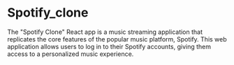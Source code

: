 # Spotify_clone
 The "Spotify Clone" React app is a music streaming application that replicates the core features of the popular music platform, Spotify. This web application allows users to log in to their Spotify accounts, giving them access to a personalized music experience.

